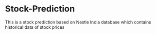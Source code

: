 # Stock-Prediction
This is a stock prediction based on Nestle India database which contains historical data of stock prices
